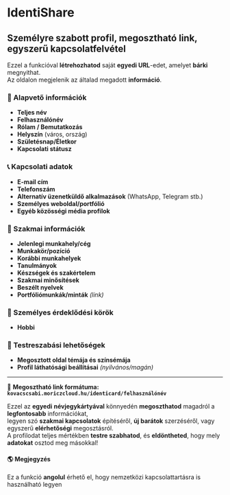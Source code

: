 # IdentiShare

## Személyre szabott profil, megosztható link, egyszerű kapcsolatfelvétel
Ezzel a funkcióval **létrehozhatod** saját **egyedi URL**-edet, amelyet **bárki** megnyithat.  
Az oldalon megjelenik az általad megadott **információ**.  


### 🔹 Alapvető információk
- **Teljes név**
- **Felhasználónév**
- **Rólam / Bemutatkozás**
- **Helyszín** (város, ország)
- **Születésnap/Életkor**
- **Kapcsolati státusz**

### 📞 Kapcsolati adatok
- **E-mail cím** 
- **Telefonszám**
- **Alternatív üzenetküldő alkalmazások** (WhatsApp, Telegram stb.)
- **Személyes weboldal/portfólió**
- **Egyéb közösségi média profilok**

### 💼 Szakmai információk
- **Jelenlegi munkahely/cég**
- **Munkakör/pozíció**
- **Korábbi munkahelyek**
- **Tanulmányok**
- **Készségek és szakértelem**
- **Szakmai minősítések**
- **Beszélt nyelvek**
- **Portfóliómunkák/minták** *(link)*

### 🎯 Személyes érdeklődési körök
- **Hobbi**

### 🎨 Testreszabási lehetőségek
- **Megosztott oldal témája és színsémája**
- **Profil láthatósági beállításai** *(nyilvános/magán)*

---

🔗 **Megosztható link formátuma:**  
**`kovacscsabi.moriczcloud.hu/identicard/felhasználónév`**

Ezzel az **egyedi** **névjegykártyával** könnyedén **megoszthatod** magadról a **legfontosabb** információkat,  
legyen szó **szakmai kapcsolatok** építéséről, **új barátok** szerzéséről, vagy egyszerű **elérhetőségi** megosztásról.  
A profilodat teljes mértékben **testre szabhatod**, és **eldöntheted**, hogy mely **adatokat** osztod meg másokkal!

#### 🌎 Megjegyzés 
Ez a funkció **angolul** érhető el, hogy nemzetközi kapcsolattartásra is használható legyen